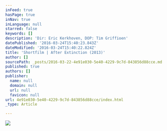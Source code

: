 ```yaml
---
inFeed: true
hasPage: true
inNav: true
inLanguage: null
starred: false
keywords: []
description: 'Dir: Eric Kerkhoven, DOP: Tim Griffioen'
datePublished: '2016-03-24T15:40:23.843Z'
dateModified: '2016-03-24T15:40:22.824Z'
title: 'Shortfilm | After Extinction (2013)'
author: []
sourcePath: _posts/2016-03-22-4e91e030-5e40-4229-9c7d-843856d88cce.md
published: true
authors: []
publisher:
  name: null
  domain: null
  url: null
  favicon: null
url: 4e91e030-5e40-4229-9c7d-843856d88cce/index.html
_type: Article

---
```

![](https://the-grid-user-content.s3-us-west-2.amazonaws.com/d6b8cc76-891f-42c1-8b7d-f7943fc26d26.jpg)